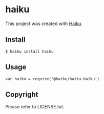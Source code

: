 # haiku

This project was created with [Haiku](https://haiku.ai).

## Install

```
$ haiku install haiku
```

## Usage

```
var haiku = require('@haiku/haiku-haiku')
```

## Copyright

Please refer to LICENSE.txt.